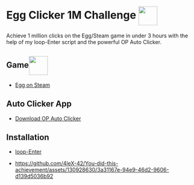 # Egg Clicker 1M Challenge <picture><img src="https://1.bp.blogspot.com/-RhN1bs5oSho/VWR5MyfaJJI/AAAAAAAAAIU/PA4gaVvx61E/s1600/pc-enter.png" width = 50px align="center"></picture> 

Achieve 1 million clicks on the Egg/Steam game in under 3 hours with the help of my loop-Enter script and the powerful OP Auto Clicker.

## Game<picture><img src="https://media.tenor.com/8ZUId9IMvk0AAAAi/gudetama.gif" width = 50px align="center"></picture> 

- [Egg on Steam](https://store.steampowered.com/app/2784840/Egg/)

## Auto Clicker App

- [Download OP Auto Clicker](https://apps.microsoft.com/detail/xpfm2k6gpv72cr?hl=en-US&gl=US)

## Installation
- [loop-Enter](https://github.com/4leX-42/You-did-this-achievement/blob/main/loop-Enter/loop-Enter-EXE.zip)


- https://github.com/4leX-42/You-did-this-achievement/assets/130928630/3a31167e-94e9-46d2-9606-d139d5036b92


